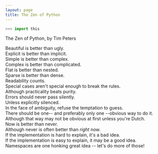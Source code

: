 ```yaml
---
layout: page
title: The Zen of Python
---
```


```python
>>> import this
```

The Zen of Python, by Tim Peters

Beautiful is better than ugly.<br/>
Explicit is better than implicit.<br/>
Simple is better than complex.<br/>
Complex is better than complicated.<br/>
Flat is better than nested.<br/>
Sparse is better than dense.<br/>
Readability counts.<br/>
Special cases aren't special enough to break the rules.<br/>
Although practicality beats purity.<br/>
Errors should never pass silently.<br/>
Unless explicitly silenced.<br/>
In the face of ambiguity, refuse the temptation to guess.<br/>
There should be one-- and preferably only one --obvious way to do it.<br/>
Although that way may not be obvious at first unless you're Dutch.<br/>
Now is better than never.<br/>
Although never is often better than *right* now.<br/>
If the implementation is hard to explain, it's a bad idea.<br/>
If the implementation is easy to explain, it may be a good idea.<br/>
Namespaces are one honking great idea -- let's do more of those!
